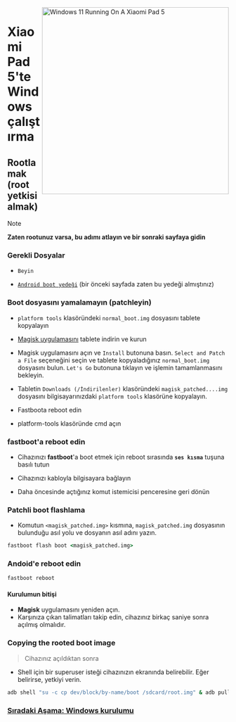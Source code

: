 <img align="right" src="https://raw.githubusercontent.com/erdilS/Port-Windows-11-Xiaomi-Pad-5/main/nabu.png" width="425" alt="Windows 11 Running On A Xiaomi Pad 5">


# Xiaomi Pad 5'te Windows çalıştırma

## Rootlamak (root yetkisi almak)
> [!NOTE]
> **Zaten rootunuz varsa, bu adımı atlayın ve bir sonraki sayfaya gidin**

### Gerekli Dosyalar
- ```Beyin```
  
- [```Android boot yedeği```](/guide/Turkish/1-partition-tr.md#Make-a-backup-of-your-existing-boot-image) (bir önceki sayfada zaten bu yedeği almıştınız)


### Boot dosyasını yamalamayın (patchleyin)

- ```platform tools``` klasöründeki ```normal_boot.img``` dosyasını tablete kopyalayın 

- [Magisk uygulamasını](https://github.com/topjohnwu/Magisk/releases/latest) tablete indirin ve kurun
  
- Magisk uygulamasını açın ve ```Install``` butonuna basın. ```Select and Patch a File``` seçeneğini seçin ve tablete kopyaladığınız ```normal_boot.img``` dosyasını bulun. ```Let's Go``` butonuna tıklayın ve işlemin tamamlanmasını bekleyin.
  
- Tabletin ```Downloads (/İndirilenler)``` klasöründeki ```magisk_patched....img``` dosyasını bilgisayarınızdaki ``platform tools`` klasörüne kopyalayın. 

- Fastboota reboot edin
  
- platform-tools klasöründe cmd açın


### **fastboot**'a reboot edin 
- Cihazınızı **fastboot**'a boot etmek için reboot sırasında **`ses kısma`** tuşuna basılı tutun

- Cihazınızı kabloyla bilgisayara bağlayın

- Daha öncesinde açtığınız komut istemicisi penceresine geri dönün

### Patchli boot flashlama
- Komutun ```<magisk_patched.img>``` kısmına, ```magisk_patched.img``` dosyasının bulunduğu asıl yolu ve dosyanın asıl adını yazın.
```cmd
fastboot flash boot <magisk_patched.img>
```

### Andoid'e reboot edin
```cmd
fastboot reboot
```

#### Kurulumun bitişi
- **Magisk** uygulamasını yeniden açın.
- Karşınıza çıkan talimatları takip edin, cihazınız birkaç saniye sonra açılmış olmalıdır.

### Copying the rooted boot image
> Cihazınız açıldıktan sonra

- Shell için bir superuser isteği cihazınızın ekranında belirebilir. Eğer belirirse, yetkiyi verin.
```cmd
adb shell "su -c cp dev/block/by-name/boot /sdcard/root.img" & adb pull /sdcard/root.img
```

### [Sıradaki Aşama: Windows kurulumu](/guide/Turkish/3-install-tr.md)
